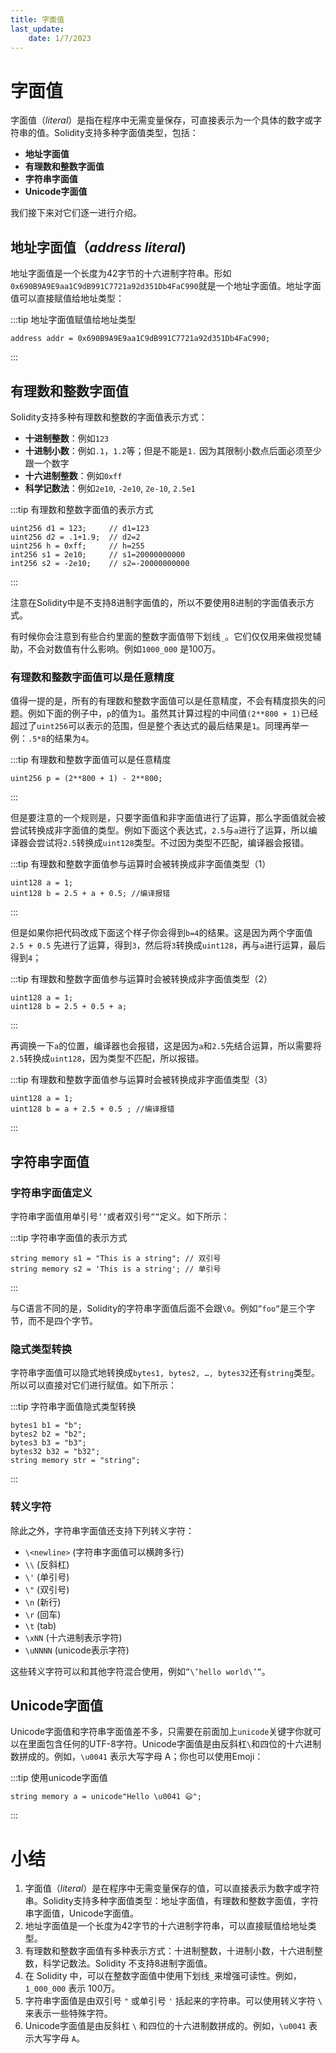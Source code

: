 ```yaml
---
title: 字面值
last_update:
    date: 1/7/2023
---
```


# 字面值

字面值（*literal*）是指在程序中无需变量保存，可直接表示为一个具体的数字或字符串的值。Solidity支持多种字面值类型，包括：

- **地址字面值**
- **有理数和整数字面值**
- **字符串字面值**
- **Unicode字面值**

我们接下来对它们逐一进行介绍。

## 地址字面值（*address literal*)

地址字面值是一个长度为42字节的十六进制字符串。形如`0x690B9A9E9aa1C9dB991C7721a92d351Db4FaC990`就是一个地址字面值。地址字面值可以直接赋值给地址类型：

:::tip 地址字面值赋值给地址类型
```solidity
address addr = 0x690B9A9E9aa1C9dB991C7721a92d351Db4FaC990;
```
:::

## 有理数和整数字面值

Solidity支持多种有理数和整数的字面值表示方式：

- **十进制整数**：例如`123`
- **十进制小数**：例如`.1`，`1.2`等；但是不能是`1.` 因为其限制小数点后面必须至少跟一个数字
- **十六进制整数**：例如`0xff`
- **科学记数法**：例如`2e10`, `-2e10`, `2e-10`, `2.5e1`

:::tip 有理数和整数字面值的表示方式
```solidity
uint256 d1 = 123;     // d1=123
uint256 d2 = .1+1.9;  // d2=2
uint256 h = 0xff;     // h=255
int256 s1 = 2e10;     // s1=20000000000
int256 s2 = -2e10;    // s2=-20000000000
```
:::

注意在Solidity中是不支持8进制字面值的，所以不要使用8进制的字面值表示方式。

有时候你会注意到有些合约里面的整数字面值带下划线`_`。它们仅仅用来做视觉辅助，不会对数值有什么影响。例如`1000_000` 是100万。

### 有理数和整数字面值可以是任意精度

值得一提的是，所有的有理数和整数字面值可以是任意精度，不会有精度损失的问题。例如下面的例子中，`p`的值为`1`。虽然其计算过程的中间值`(2**800 + 1)`已经超过了`uint256`可以表示的范围，但是整个表达式的最后结果是`1`。同理再举一例：`.5*8`的结果为`4`。

:::tip 有理数和整数字面值可以是任意精度
```solidity
uint256 p = (2**800 + 1) - 2**800;
```
:::

但是要注意的一个规则是，只要字面值和非字面值进行了运算，那么字面值就会被尝试转换成非字面值的类型。例如下面这个表达式，`2.5`与`a`进行了运算，所以编译器会尝试将`2.5`转换成`uint128`类型。不过因为类型不匹配，编译器会报错。

:::tip 有理数和整数字面值参与运算时会被转换成非字面值类型（1）
```solidity
uint128 a = 1;
uint128 b = 2.5 + a + 0.5; //编译报错
```
:::

但是如果你把代码改成下面这个样子你会得到`b=4`的结果。这是因为两个字面值`2.5 + 0.5` 先进行了运算，得到`3`，然后将`3`转换成`uint128`，再与`a`进行运算，最后得到`4`；

:::tip 有理数和整数字面值参与运算时会被转换成非字面值类型（2）
```solidity
uint128 a = 1;
uint128 b = 2.5 + 0.5 + a;
```
:::

再调换一下`a`的位置，编译器也会报错，这是因为`a`和`2.5`先结合运算，所以需要将`2.5`转换成`uint128`，因为类型不匹配，所以报错。

:::tip 有理数和整数字面值参与运算时会被转换成非字面值类型（3）
```solidity
uint128 a = 1;
uint128 b = a + 2.5 + 0.5 ; //编译报错
```
:::

## 字符串字面值

### 字符串字面值定义

字符串字面值用单引号`’’`或者双引号`””`定义。如下所示：

:::tip 字符串字面值的表示方式
```solidity
string memory s1 = "This is a string"; // 双引号
string memory s2 = 'This is a string'; // 单引号
```
:::

与C语言不同的是，Solidity的字符串字面值后面不会跟`\0`。例如`”foo”`是三个字节，而不是四个字节。

### 隐式类型转换

字符串字面值可以隐式地转换成`bytes1, bytes2, …, bytes32`还有`string`类型。所以可以直接对它们进行赋值。如下所示：

:::tip 字符串字面值隐式类型转换
```solidity
bytes1 b1 = "b";
bytes2 b2 = "b2";
bytes3 b3 = "b3";
bytes32 b32 = "b32";
string memory str = "string";
```
:::

### 转义字符

除此之外，字符串字面值还支持下列转义字符：

- `\<newline>` (字符串字面值可以横跨多行)
- `\\` (反斜杠)
- `\'` (单引号)
- `\"` (双引号)
- `\n` (新行)
- `\r` (回车)
- `\t` (tab)
- `\xNN` (十六进制表示字符)
- `\uNNNN` (unicode表示字符)

这些转义字符可以和其他字符混合使用，例如`”\’hello world\’”`。

## Unicode字面值

Unicode字面值和字符串字面值差不多，只需要在前面加上`unicode`关键字你就可以在里面包含任何的UTF-8字符。Unicode字面值是由反斜杠`\`和四位的十六进制数拼成的。例如，`\u0041` 表示大写字母 A；你也可以使用Emoji：

:::tip 使用unicode字面值
```solidity
string memory a = unicode"Hello \u0041 😃";
```
:::

# 小结

1. 字面值（_literal_）是在程序中无需变量保存的值，可以直接表示为数字或字符串。Solidity支持多种字面值类型：地址字面值，有理数和整数字面值，字符串字面值，Unicode字面值。
2. 地址字面值是一个长度为42字节的十六进制字符串，可以直接赋值给地址类型。
3. 有理数和整数字面值有多种表示方式：十进制整数，十进制小数，十六进制整数，科学记数法。Solidity 不支持8进制字面值。
4. 在 Solidity 中，可以在整数字面值中使用下划线`_`来增强可读性。例如，`1_000_000` 表示 100万。
5. 字符串字面值是由双引号 `"` 或单引号 `'` 括起来的字符串。可以使用转义字符 `\` 来表示一些特殊字符。
6. Unicode字面值是由反斜杠 `\` 和四位的十六进制数拼成的。例如，`\u0041` 表示大写字母 `A`。
